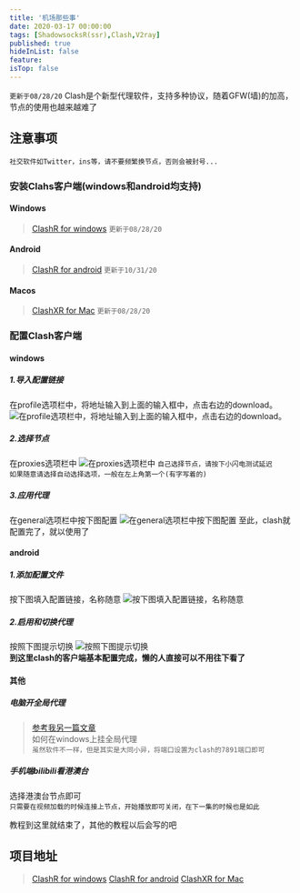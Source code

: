 ```yaml
---
title: '机场那些事'
date: 2020-03-17 00:00:00
tags: [ShadowsocksR(ssr),Clash,V2ray]
published: true
hideInList: false
feature: 
isTop: false
---
```

`更新于08/28/20` 
Clash是个新型代理软件，支持多种协议，随着GFW(墙)的加高，节点的使用也越来越难了

## 注意事项
`社交软件如Twitter，ins等，请不要频繁换节点，否则会被封号...`


### 安装Clahs客户端(windows和android均支持)  

#### Windows
>[ClashR for windows](https://xiaoyulejia.lanzous.com/iThAkg4wd2h)
`更新于08/28/20`      

#### Android
>[ClashR for android](https://xiaoyulejia.lanzous.com/iU04Lhwl80d)
`更新于10/31/20`  

#### Macos
>[ClashXR for Mac](https://xiaoyulejia.lanzous.com/ihGFYg4uzyj)
`更新于08/28/20` 

### 配置Clash客户端
#### windows
##### 1.导入配置链接
在profile选项栏中，将地址输入到上面的输入框中，点击右边的download。
![在profile选项栏中，将地址输入到上面的输入框中，点击右边的download。](https://s1.ax1x.com/2020/03/17/8dnSK0.jpg)
##### 2.选择节点
在proxies选项栏中
![在proxies选项栏中](https://s1.ax1x.com/2020/03/17/8dn3PH.jpg)
`自己选择节点，请按下小闪电测试延迟`  
`如果随意请选择自动选择选项，一般在左上角第一个(有字写着的)`
##### 3.应用代理
在general选项栏中按下图配置
![在general选项栏中按下图配置](https://s1.ax1x.com/2020/03/18/8dRPc4.jpg)
至此，clash就配置完了，就以使用了

#### android
##### 1.添加配置文件
按下图填入配置链接，名称随意
![按下图填入配置链接，名称随意](https://s1.ax1x.com/2020/03/18/8dRQjH.png)
##### 2.启用和切换代理
按照下图提示切换
![按照下图提示切换](https://s1.ax1x.com/2020/03/18/8dRt4f.png)  
**到这里clash的客户端基本配置完成，懒的人直接可以不用往下看了**

#### 其他
##### 电脑开全局代理
>[参考我另一篇文章](https://xiaoyulejia.gitee.io/)  
如何在windows上挂全局代理  
`虽然软件不一样，但是其实是大同小异，将端口设置为clash的7891端口即可`

##### 手机端bilibili看港澳台
选择港澳台节点即可  
`只需要在视频加载的时候连接上节点，开始播放即可关闭，在下一集的时候也是如此`

教程到这里就结束了，其他的教程以后会写的吧


## 项目地址
>[ClashR for windows](https://github.com/BoyceLig/ClashR_for_Windows)
>[ClashR for android](https://github.com/naicfeng/ClashRForAndroid)
>[ClashXR for Mac](https://github.com/paradiseduo/ClashXR)
